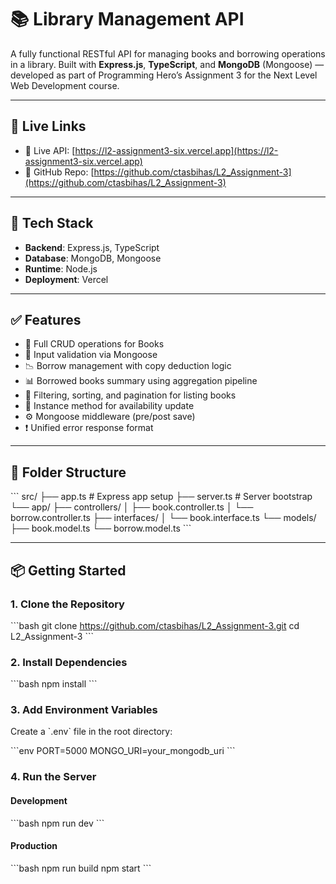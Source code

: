 # 📚 Library Management API

A fully functional RESTful API for managing books and borrowing operations in a library. Built with **Express.js**, **TypeScript**, and **MongoDB** (Mongoose) — developed as part of Programming Hero’s Assignment 3 for the Next Level Web Development course.

---

## 🚀 Live Links

-   🔗 Live API: [https://l2-assignment3-six.vercel.app](https://l2-assignment3-six.vercel.app)
-   📂 GitHub Repo: [https://github.com/ctasbihas/L2_Assignment-3](https://github.com/ctasbihas/L2_Assignment-3)

---

## 🧰 Tech Stack

-   **Backend**: Express.js, TypeScript
-   **Database**: MongoDB, Mongoose
-   **Runtime**: Node.js
-   **Deployment**: Vercel

---

## ✅ Features

-   🔄 Full CRUD operations for Books
-   🔐 Input validation via Mongoose
-   📉 Borrow management with copy deduction logic
-   📊 Borrowed books summary using aggregation pipeline
-   🔧 Filtering, sorting, and pagination for listing books
-   🔁 Instance method for availability update
-   ⚙️ Mongoose middleware (pre/post save)
-   ❗ Unified error response format

---

## 📁 Folder Structure

\`\`\`
src/
├── app.ts # Express app setup
├── server.ts # Server bootstrap
└── app/
├── controllers/
│ ├── book.controller.ts
│ └── borrow.controller.ts
├── interfaces/
│ └── book.interface.ts
└── models/
├── book.model.ts
└── borrow.model.ts
\`\`\`

---

## 📦 Getting Started

### 1. Clone the Repository

\`\`\`bash
git clone https://github.com/ctasbihas/L2_Assignment-3.git
cd L2_Assignment-3
\`\`\`

### 2. Install Dependencies

\`\`\`bash
npm install
\`\`\`

### 3. Add Environment Variables

Create a \`.env\` file in the root directory:

\`\`\`env
PORT=5000
MONGO_URI=your_mongodb_uri
\`\`\`

### 4. Run the Server

#### Development

\`\`\`bash
npm run dev
\`\`\`

#### Production

\`\`\`bash
npm run build
npm start
\`\`\`
